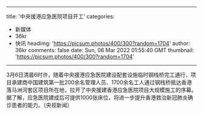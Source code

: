 
---
title: '中央援港应急医院项目开工'
categories: 
 - 新媒体
 - 36kr
 - 快讯
headimg: 'https://picsum.photos/400/300?random=1704'
author: 36kr
comments: false
date: Sun, 06 Mar 2022 01:55:40 GMT
thumbnail: 'https://picsum.photos/400/300?random=1704'
---

<div>   
3月6日清晨6时许，随着中央援港应急医院建设配套设施临时钢栈桥完工通行，项目承建商中国建筑第一批200余名管理人员、1700余名工人通过钢栈桥抵达香港落马洲河套区项目所在地，拉开了中央援建香港应急医院项目大规模施工的序幕。据了解，应急医院建成后可提供1000张床位，将进一步提升香港救治新冠肺炎确诊患者的能力。（央视新闻）  
</div>
            